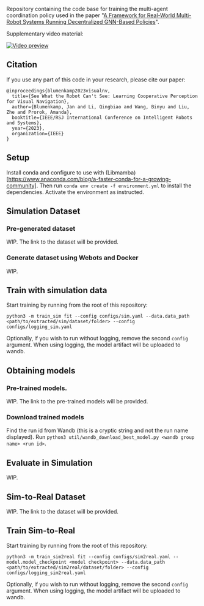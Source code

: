 Repository containing the code base for training the multi-agent coordination policy used in the paper "[A Framework for Real-World Multi-Robot Systems Running Decentralized GNN-Based Policies](https://arxiv.org/abs/2111.01777)".

Supplementary video material:

[![Video preview](https://img.youtube.com/vi/kcmr6RUgucw/0.jpg)](https://www.youtube.com/watch?v=kcmr6RUgucw)

## Citation
If you use any part of this code in your research, please cite our paper:

```
@inproceedings{blumenkamp2023visualnv,
  title={See What the Robot Can't See: Learning Cooperative Perception for Visual Navigation},
  author={Blumenkamp, Jan and Li, Qingbiao and Wang, Binyu and Liu, Zhe and Prorok, Amanda},
  booktitle={IEEE/RSJ International Conference on Intelligent Robots and Systems},
  year={2023},
  organization={IEEE}
}
```

## Setup
Install conda and configure to use with (Libmamba)[https://www.anaconda.com/blog/a-faster-conda-for-a-growing-community]. Then run `conda env create -f environment.yml` to install the dependencies. Activate the environment as instructed.

## Simulation Dataset
### Pre-generated dataset
WIP. The link to the dataset will be provided.

### Generate dataset using Webots and Docker
WIP.

## Train with simulation data
Start training by running from the root of this repository:
```
python3 -m train_sim fit --config configs/sim.yaml --data.data_path <path/to/extracted/sim/dataset/folder> --config configs/logging_sim.yaml
```
Optionally, if you wish to run without logging, remove the second `config` argument. When using logging, the model artifact will be uploaded to wandb.

## Obtaining models
### Pre-trained models.
WIP. The link to the pre-trained models will be provided.

### Download trained models
Find the run id from Wandb (this is a cryptic string and not the run name displayed). Run `python3 util/wandb_download_best_model.py <wandb group name> <run id>`.

## Evaluate in Simulation
WIP.

## Sim-to-Real Dataset
WIP. The link to the dataset will be provided.

## Train Sim-to-Real
Start training by running from the root of this repository:
```
python3 -m train_sim2real fit --config configs/sim2real.yaml --model.model_checkpoint <model checkpoint> --data.data_path <path/to/extracted/sim2real/dataset/folder> --config configs/logging_sim2real.yaml
```
Optionally, if you wish to run without logging, remove the second `config` argument. When using logging, the model artifact will be uploaded to wandb.

